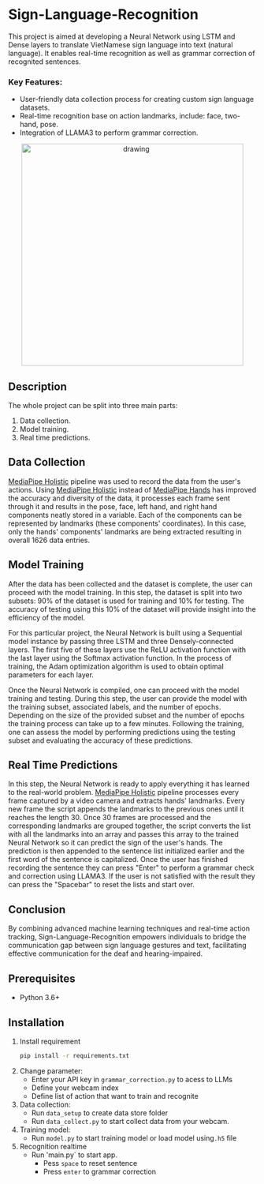 # Sign-Language-Recognition

This project is aimed at developing a Neural Network using LSTM and Dense layers to translate VietNamese sign language into text (natural language). It enables real-time recognition as well as grammar correction of recognited sentences. 

### Key Features:
* User-friendly data collection process for creating custom sign language datasets.
* Real-time recognition base on action landmarks, include: face, two-hand, pose.
* Integration of LLAMA3 to perform grammar correction.

<p align="center"> <img src="img/1_1.gif" alt="drawing" width="450"/> </p>

## Description

The whole project can be split into three main parts:
1. Data collection.
2. Model training.
3. Real time predictions.

## Data Collection

[MediaPipe Holistic](https://github.com/google-ai-edge/mediapipe/blob/master/docs/solutions/holistic.md) pipeline was used to record the data from the user's actions. Using [MediaPipe Holistic](https://github.com/google-ai-edge/mediapipe/blob/master/docs/solutions/holistic.md) instead of [MediaPipe Hands](https://github.com/google-ai-edge/mediapipe/blob/master/docs/solutions/hands.md) has improved the accuracy and diversity of the data, it processes each frame sent through it and results in the pose, face, left hand, and right hand components neatly stored in a variable. Each of the components can be represented by landmarks (these components' coordinates). In this case, only the hands' components' landmarks are being extracted resulting in overall 1626 data entries.

## Model Training

After the data has been collected and the dataset is complete, the user can proceed with the model training. In this step, the dataset is split into two subsets: 90% of the dataset is used for training and 10% for testing. The accuracy of testing using this 10% of the dataset will provide insight into the efficiency of the model.

For this particular project, the Neural Network is built using a Sequential model instance by passing three LSTM and three Densely-connected layers. The first five of these layers use the ReLU activation function with the last layer using the Softmax activation function. In the process of training, the Adam optimization algorithm is used to obtain optimal parameters for each layer.

Once the Neural Network is compiled, one can proceed with the model training and testing. During this step, the user can provide the model with the training subset, associated labels, and the number of epochs. Depending on the size of the provided subset and the number of epochs the training process can take up to a few minutes. Following the training, one can assess the model by performing predictions using the testing subset and evaluating the accuracy of these predictions.

## Real Time Predictions

In this step, the Neural Network is ready to apply everything it has learned to the real-world problem. [MediaPipe Holistic](https://github.com/google-ai-edge/mediapipe/blob/master/docs/solutions/holistic.md) pipeline processes every frame captured by a video camera and extracts hands' landmarks. Every new frame the script appends the landmarks to the previous ones until it reaches the length 30. Once 30 frames are processed and the corresponding landmarks are grouped together, the script converts the list with all the landmarks into an array and passes this array to the trained Neural Network so it can predict the sign of the user's hands. The prediction is then appended to the sentence list initialized earlier and the first word of the sentence is capitalized. Once the user has finished recording the sentence they can press "Enter" to perform a grammar check and correction using LLAMA3. If the user is not satisfied with the result they can press the "Spacebar" to reset the lists and start over.

## Conclusion

By combining advanced machine learning techniques and real-time action tracking, Sign-Language-Recognition empowers individuals to bridge the communication gap between sign language gestures and text, facilitating effective communication for the deaf and hearing-impaired.

## Prerequisites
* Python 3.6+

## Installation
1. Install requirement
   ```sh
   pip install -r requirements.txt
   ```
2. Change parameter:
   - Enter your API key in `grammar_correction.py` to acess to LLMs
   - Define your webcam index
   - Define list of action that want to train and recognite
4. Data collection:
   - Run `data_setup` to create data store folder
   - Run `data_collect.py` to start collect data from your webcam.
5. Training model:
   - Run `model.py` to start training model or load model using`.h5` file 
6. Recognition realtime
   - Run 'main.py` to start app.
     + Pess `space` to reset sentence
     + Press `enter` to grammar correction

